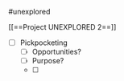 #unexplored 

[[==Project UNEXPLORED 2==]]

- [ ] Pickpocketing
	- [ ] Opportunities?
	- [ ] Purpose?
	- [ ] 